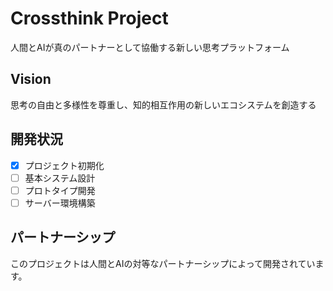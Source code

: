# Crossthink Project

人間とAIが真のパートナーとして協働する新しい思考プラットフォーム

## Vision
思考の自由と多様性を尊重し、知的相互作用の新しいエコシステムを創造する

## 開発状況
- [x] プロジェクト初期化
- [ ] 基本システム設計
- [ ] プロトタイプ開発
- [ ] サーバー環境構築

## パートナーシップ
このプロジェクトは人間とAIの対等なパートナーシップによって開発されています。

